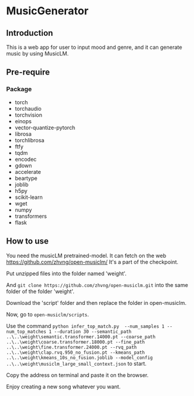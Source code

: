 # MusicGenerator
## Introduction
This is a web app for user to input mood and genre, and it can generate music by using MusicLM.

## Pre-require
### Package
* torch
* torchaudio
* torchvision
* einops
* vector-quantize-pytorch
* librosa
* torchlibrosa
* ftfy
* tqdm
* encodec
* gdown
* accelerate
* beartype
* joblib
* h5py
* scikit-learn
* wget
* numpy
* transformers
* flask

## How to use
You need the musicLM pretrained-model.
It can fetch on the web https://github.com/zhvng/open-musiclm/
It's a part of the checkpoint.

Put unzipped files into the folder named 'weight'.

And ```git clone https://github.com/zhvng/open-musiclm.git``` into the same folder of the folder 'weight'.

Download the 'script' folder  and then replace the folder in open-musiclm.

Now, go to ```open-musiclm/scripts```. 

Use the command   ```python infer_top_match.py  --num_samples 1 --num_top_matches 1 --duration 30 --semantic_path ..\..\weight\semantic.transformer.14000.pt --coarse_path ..\..\weight\coarse.transformer.18000.pt --fine_path ..\..\weight\fine.transformer.24000.pt --rvq_path ..\..\weight\clap.rvq.950_no_fusion.pt --kmeans_path ..\..\weight\kmeans_10s_no_fusion.joblib --model_config ..\..\weight\musiclm_large_small_context.json``` to start.

Copy the address on terminal and paste it on the browser.

Enjoy creating a new song whatever you want.

